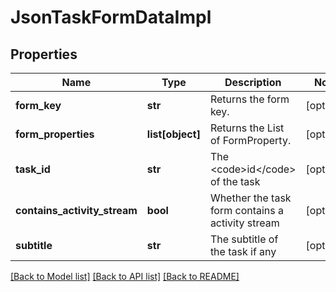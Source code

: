# JsonTaskFormDataImpl

## Properties
Name | Type | Description | Notes
------------ | ------------- | ------------- | -------------
**form_key** | **str** | Returns the form key. | [optional] 
**form_properties** | **list[object]** | Returns the List of FormProperty. | [optional] 
**task_id** | **str** | The &lt;code&gt;id&lt;/code&gt; of the task | [optional] 
**contains_activity_stream** | **bool** | Whether the task form contains a activity stream | [optional] 
**subtitle** | **str** | The subtitle of the task if any | [optional] 

[[Back to Model list]](../README.md#documentation-for-models) [[Back to API list]](../README.md#documentation-for-api-endpoints) [[Back to README]](../README.md)


